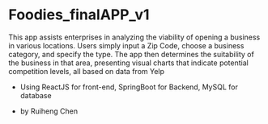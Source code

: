# Foodies_finalAPP_v1

This app assists enterprises in analyzing the viability of opening a business in various locations. Users simply input a Zip Code, choose a business category, and specify the type. The app then determines the suitability of the business in that area, presenting visual charts that indicate potential competition levels, all based on data from Yelp

- Using ReactJS for front-end, SpringBoot for Backend, MySQL for database

- by Ruiheng Chen
